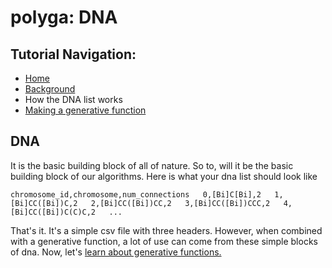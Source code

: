 # polyga: DNA
## Tutorial Navigation:
- [Home](../README.md)
- [Background](background.md)
- How the DNA list works
- [Making a generative function](generative.md)

## DNA
It is the basic building block of all of nature. So to, will it be the basic
building block of our algorithms. Here is what your dna list should look like

`chromosome_id,chromosome,num_connections  
0,[Bi]C[Bi],2  
1,[Bi]CC([Bi])C,2  
2,[Bi]CC([Bi])CC,2  
3,[Bi]CC([Bi])CCC,2  
4,[Bi]CC([Bi])C(C)C,2  
...
`

That's it. It's a simple csv file with three headers. However, when combined 
with a generative function, a lot of use can come from these simple blocks
of dna. Now, let's [learn about generative functions.](generative.md)


